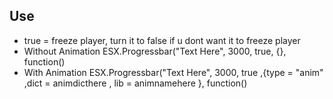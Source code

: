 ## Use
* true = freeze player, turn it to false if u dont want it to freeze player 
* Without Animation ESX.Progressbar("Text Here", 3000, true, {}, function()
* With Animation ESX.Progressbar("Text Here", 3000, true ,{type = "anim" ,dict = animdicthere , lib = animnamehere }, function()
